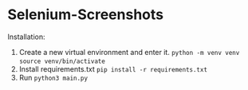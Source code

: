 # Selenium-Screenshots
Installation:

1. Create a new virtual environment and enter it. 
  ```python -m venv venv```
  ```source venv/bin/activate```
2. Install requirements.txt
   ```pip install -r requirements.txt```
3. Run ```python3 main.py ```

